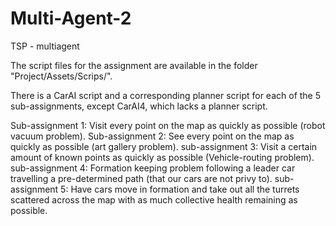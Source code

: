 # Multi-Agent-2
TSP - multiagent

The script files for the assignment are available in the folder "Project/Assets/Scrips/".

There is a CarAI script and a corresponding planner script for each of the 5 sub-assignments, except CarAI4, which lacks a planner script.

Sub-assignment 1: Visit every point on the map as quickly as possible (robot vacuum problem).
Sub-assignment 2: See every point on the map as quickly as possible (art gallery problem).
sub-assignment 3: Visit a certain amount of known points as quickly as possible (Vehicle-routing problem).
sub-assignment 4: Formation keeping problem following a leader car travelling a pre-determined path (that our cars are not privy to).
sub-assignment 5: Have cars move in formation and take out all the turrets scattered across the map with as much collective health remaining as possible.
